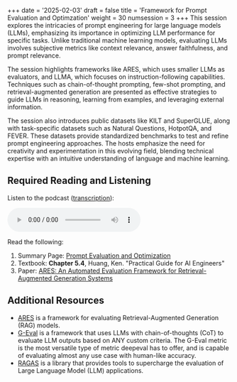 +++
date = '2025-02-03'
draft = false
title = 'Framework for Prompt Evaluation and Optimzation'
weight = 30
numsession = 3
+++
This session explores the intricacies of prompt engineering for large language models (LLMs), emphasizing its importance in optimizing LLM performance for specific tasks. Unlike traditional machine learning models, evaluating LLMs involves subjective metrics like context relevance, answer faithfulness, and prompt relevance.
<!-- mofre -->
The session highlights frameworks like ARES, which uses smaller LLMs as evaluators, and LLMA, which focuses on instruction-following capabilities. Techniques such as chain-of-thought prompting, few-shot prompting, and retrieval-augmented generation are presented as effective strategies to guide LLMs in reasoning, learning from examples, and leveraging external information.

The session also introduces public datasets like KILT and SuperGLUE, along with task-specific datasets such as Natural Questions, HotpotQA, and FEVER. These datasets provide standardized benchmarks to test and refine prompt engineering approaches. The hosts emphasize the need for creativity and experimentation in this evolving field, blending technical expertise with an intuitive understanding of language and machine learning.

## Required Reading and Listening
Listen to the podcast ([transcription](../../podcasts/podcast-03-prompt-ptimization/)):
<!-- Listen to the podcast: -->

 <audio controls>
    <source src="https://insight-gsu-edu-msa8700-public-files-us-east-1.s3.us-east-1.amazonaws.com/podcast/Evaluating+Large+Language+Models_2.wav" type="audio/wav">
    Your browser does not support the audio element.
</audio>

Read the following:
1. Summary Page: [Prompt Evaluation and Optimization](https://www.perplexity.ai/page/prompt-evaluation-and-optimiza-Og6LEkBpTPCCJhZdQ7qHRw)
2. Textbook: **Chapter 5.4**, Huang, Ken. "Practical Guide for AI Engineers"
3. Paper: [ARES: An Automated Evaluation Framework for Retrieval-Augmented Generation Systems](https://arxiv.org/pdf/2311.09476)

## Additional Resources

- [ARES](https://ares-ai.vercel.app/getting_started.html) is a framework for evaluating Retrieval-Augmented Generation (RAG) models.
- [G-Eval](https://docs.confident-ai.com/docs/metrics-llm-evals) is a framework that uses LLMs with chain-of-thoughts (CoT) to evaluate LLM outputs based on ANY custom criteria. The G-Eval metric is the most versatile type of metric deepeval has to offer, and is capable of evaluating almost any use case with human-like accuracy.  
- [RAGAS](https://docs.ragas.io/en/stable/) is a library that provides tools to supercharge the evaluation of Large Language Model (LLM) applications.



